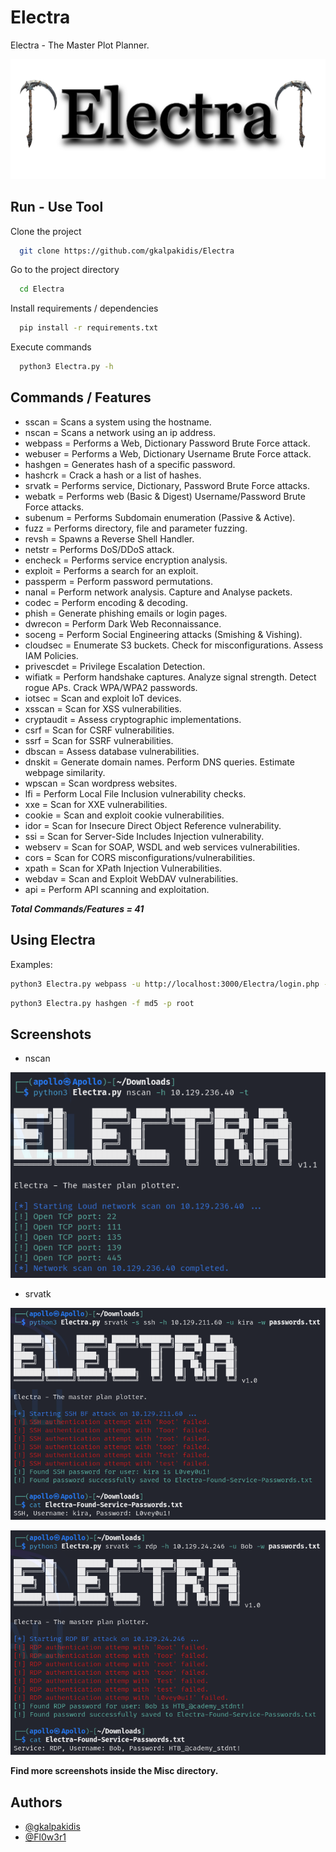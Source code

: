 
# Electra

Electra - The Master Plot Planner.


![](https://raw.githubusercontent.com/gkalpakidis/Electra/refs/heads/main/Misc/electra-logo.png)

## Run - Use Tool

Clone the project

```bash
  git clone https://github.com/gkalpakidis/Electra
```

Go to the project directory

```bash
  cd Electra
```

Install requirements / dependencies

```bash
  pip install -r requirements.txt
```

Execute commands

```bash
  python3 Electra.py -h
```


## Commands / Features

- sscan = Scans a system using the hostname.
- nscan = Scans a network using an ip address.
- webpass = Performs a Web, Dictionary Password Brute Force attack.
- webuser = Performs a Web, Dictionary Username Brute Force attack.
- hashgen = Generates hash of a specific password.
- hashcrk = Crack a hash or a list of hashes.
- srvatk = Performs service, Dictionary, Password Brute Force attacks.
- webatk = Performs web (Basic & Digest) Username/Password Brute Force attacks.
- subenum = Performs Subdomain enumeration (Passive & Active).
- fuzz = Performs directory, file and parameter fuzzing.
- revsh = Spawns a Reverse Shell Handler.
- netstr = Performs DoS/DDoS attack.
- encheck = Performs service encryption analysis.
- exploit = Performs a search for an exploit.
- passperm = Perform password permutations.
- nanal = Perform network analysis. Capture and Analyse packets.
- codec = Perform encoding & decoding.
- phish = Generate phishing emails or login pages.
- dwrecon = Perform Dark Web Reconnaissance.
- soceng = Perform Social Engineering attacks (Smishing & Vishing).
- cloudsec = Enumerate S3 buckets. Check for misconfigurations. Assess IAM Policies.
- privescdet = Privilege Escalation Detection.
- wifiatk = Perform handshake captures. Analyze signal strength. Detect rogue APs. Crack WPA/WPA2 passwords.
- iotsec = Scan and exploit IoT devices.
- xsscan = Scan for XSS vulnerabilities.
- cryptaudit = Assess cryptographic implementations.
- csrf = Scan for CSRF vulnerabilities.
- ssrf = Scan for SSRF vulnerabilities.
- dbscan = Assess database vulnerabilities.
- dnskit = Generate domain names. Perform DNS queries. Estimate webpage similarity.
- wpscan = Scan wordpress websites.
- lfi = Perform Local File Inclusion vulnerability checks.
- xxe = Scan for XXE vulnerabilities.
- cookie = Scan and exploit cookie vulnerabilities.
- idor = Scan for Insecure Direct Object Reference vulnerability.
- ssi = Scan for Server-Side Includes Injection vulnerability.
- webserv = Scan for SOAP, WSDL and web services vulnerabilities.
- cors = Scan for CORS misconfigurations/vulnerabilities.
- xpath = Scan for XPath Injection Vulnerabilities.
- webdav = Scan and Exploit WebDAV vulnerabilities.
- api = Perform API scanning and exploitation.

**_Total Commands/Features = 41_**

## Using Electra

Examples:

```bash
python3 Electra.py webpass -u http://localhost:3000/Electra/login.php -U george -w ./passwords.txt
```
```bash
python3 Electra.py hashgen -f md5 -p root
```
## Screenshots

- nscan

![nscan](https://raw.githubusercontent.com/gkalpakidis/Electra/refs/heads/main/Misc/nscan.png)

- srvatk

![srvatk](https://raw.githubusercontent.com/gkalpakidis/Electra/refs/heads/main/Misc/srvatk-1.png)

![srvatk](https://raw.githubusercontent.com/gkalpakidis/Electra/refs/heads/main/Misc/srvatk-2.png)

**Find more screenshots inside the Misc directory.**

## Authors

- [@gkalpakidis](https://github.com/gkalpakidis)
- [@Fl0w3r1](https://github.com/Fl0w3r1)
